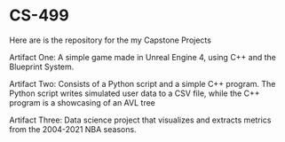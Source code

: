 # CS-499
Here are is the repository for the my Capstone Projects

Artifact One:
  A simple game made in Unreal Engine 4, using C++ and the Blueprint System.


Artifact Two:
  Consists of a Python script and a simple C++ program. The Python script writes simulated user data to a CSV file, while the C++ program is a showcasing of an AVL tree
  
Artifact Three:
  Data science project that visualizes and extracts metrics from the 2004-2021 NBA seasons. 
